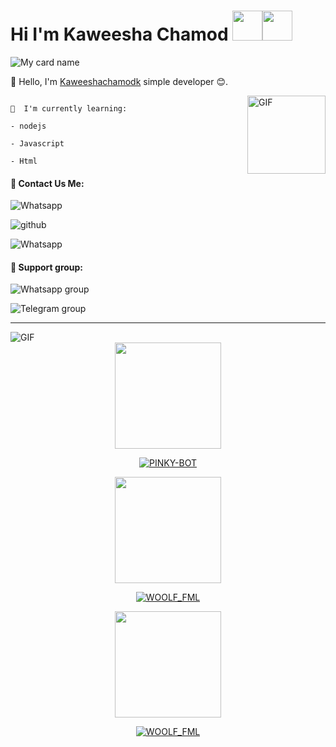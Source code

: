 # Hi I'm Kaweesha Chamod&nbsp;<a href="Hey"><img src="https://raw.githubusercontent.com/TOXIC-DEVIL/TOXIC-DEVIL/TOXIC-DEVIL-OFFICIAL/media/Hi.gif" width="48px"></a><img src="https://raw.githubusercontent.com/TOXIC-DEVIL/TOXIC-DEVIL/TOXIC-DEVIL-OFFICIAL/media/Hi.gif" width="48px"></a>

![My card name](https://cardivo.vercel.app/api?name=kaweesha%20-%20chamod&description=Hi,%20I'm%20a%20simple%20Developer%20🥰&image=https://i.imgur.com/MZDCN2M.jpeginstagram=___two____three___&linkedin=___kaweesha____chamod___&github=kaweesha_chamod&twitter=@)




<!---
Kaweeshachamodk/Kaweeshachamodk is a ✨ special ✨ repository because its `README.md` (this file) appears on your GitHub profile.
You can click the Preview link to take a look at your changes.
--->
👋 Hello, I'm [Kaweeshachamodk](https://github.com/Kaweeshachamodk) simple developer 😊.

<img align="right" alt="GIF" height="125px" src="https://media.giphy.com/media/0YLMNYmGyMfcqRX1j1/source.gif" />

```

📃  I'm currently learning:

- nodejs

- Javascript

- Html

```
#### 🚀 Contact Us Me:

<a p="https://wa.me/message/3QDR4ZNGEWTNC1" target="_blank"><img src="https://img.shields.io/badge/Whatsapp-%808080.svg?&style=flat-square&logo=Whatsapp&logoColor=white" alt="Whatsapp"></a>

<a p="https://github.com/kaweeshachamodk" target="_blank"><img src="https://img.shields.io/badge/github-%808080.svg?&style=flat-square&logo=github&logoColor=black" alt="github"></a>

<a p="https://t.me/Kaweeshachamod" target="_blank"><img src="https://img.shields.io/badge/Telegram-%808080.svg?&style=flat-square&logo=Telegram&logoColor=white" alt="Whatsapp"></a>

#### 🚀 Support group:

<a p="https://chat.whatsapp.com/H4uRJl4lUjILvpQjxoHwKQ" target="_blank"><img src="https://img.shields.io/badge/Whatsapp group-%808080.svg?&style=flat-square&logo=Whatsapp group&logoColor=white" alt="Whatsapp group"></a>

<a p="https://t.me/joinchat/QMT9i0oKkXswZTdl" target="_blank"><img src="https://img.shields.io/badge/Telegram group-%808080.svg?&style=flat-square&logo=Telegram group&logoColor=white" alt="Telegram group"></a>

   

----
<img align="center" fit="fill" alt="GIF" src="https://media.giphy.com/media/836HiJc7pgzy8iNXCn/giphy.gif" />


<div align="center">
  <img border-radius: 15px src="https://i.imgur.com/MZDCN2M.jpeg""https://telegra.ph/file/62959beb1b22e8e76203d.jpg"170" height="170"/>
  <p align="center">
<a href="#"><img title="PINKY-BOT" src="https://img.shields.io/badge/pinky bot-pink?colorA=%23ff0000&colorB=%23017e40&style=for-the-badge"></a>
</p>
<div align="center">
  <img border-radius: 15px src="https://telegra.ph/file/62959beb1b22e8e76203d.jpg"170" height="170"/>
  <p align="center">
<a href="#"><img title="WOOLF_FML" src="https://img.shields.io/badge/WOOLF_FML-pink?colorA=%23ff0000&colorB=%23017e40&style=for-the-badge"></a>
</p>
<div align="center">
  <img border-radius: 15px src="https://telegra.ph/file/0a526996ffd20bd5177cf.jpg"170" height="170"/>
  <p align="center">
<a href="#"><img title="WOOLF_FML" src="https://img.shields.io/badge/CYBER_BOT-pink?colorA=%23ff0000&colorB=%23017e40&style=for-the-badge"></a>
</p>

